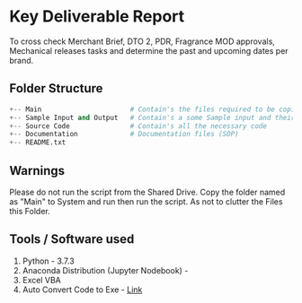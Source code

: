 # Key Deliverable Report

To cross check Merchant Brief, DTO 2, PDR, Fragrance MOD approvals, Mechanical releases tasks and determine  the past and upcoming dates per brand.


## Folder Structure

```python
+-- Main             		  # Contain's the files required to be copied to the System for Execution.
+-- Sample Input and Output   # Contain's a some Sample input and their corresponding Output
+-- Source Code		          # Contain's all the necessary code
+-- Documentation             # Documentation files (SOP)
+-- README.txt
```
## Warnings 
Please do not run the script from the Shared Drive. Copy the folder named as "Main" to System and run then run the script. As not to clutter the Files this Folder.  

## Tools / Software used
1. Python - 3.7.3
2. Anaconda Distribution (Jupyter Nodebook) -
3. Excel VBA
4. Auto Convert Code to Exe - [Link](https://dev.to/eshleron/how-to-convert-py-to-exe-step-by-step-guide-3cfi)
